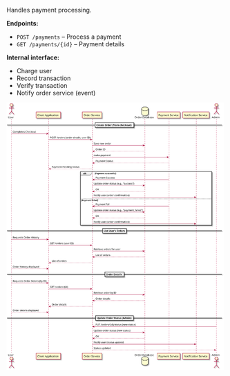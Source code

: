 Handles payment processing.

**Endpoints:**

- `POST /payments` – Process a payment
- `GET /payments/{id}` – Payment details

**Internal interface:**

- Charge user
- Record transaction
- Verify transaction
- Notify order service (event)

![](../images/order-flow.svg)
